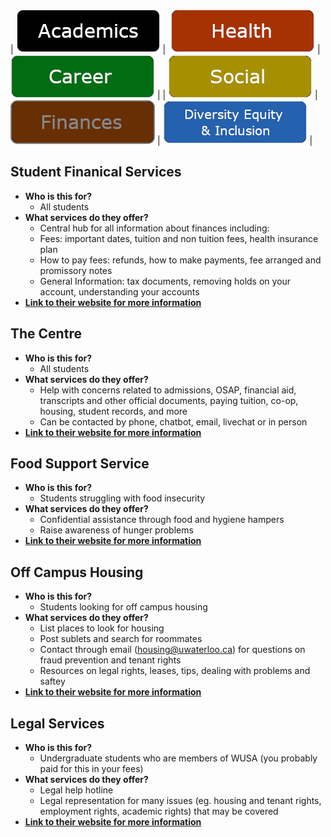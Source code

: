 |<img  alt="" src="">  [![Academics](../images/Buttons/Academics.png)](https://raywoo32.github.io/raywoo32.github.io-waterloo-resources/subpages/academics.html) |  <img  alt="" src=""> [![Health ](../images/Buttons/Health.png)](https://raywoo32.github.io/raywoo32.github.io-waterloo-resources/subpages/health.html) |<img  alt="" src=""> [![Career](../images/Buttons/Career.png)](https://raywoo32.github.io/raywoo32.github.io-waterloo-resources/subpages/career.html) |
|<img  alt="" src=""> [![Social Life](../images/Buttons/Social.png)](https://raywoo32.github.io/raywoo32.github.io-waterloo-resources/subpages/social.html) |  <img  alt="" src=""> [![Finances](../images/Buttons/selected/Finances.png)](https://raywoo32.github.io/raywoo32.github.io-waterloo-resources/subpages/finaces.html) |<img alt="" src=""> [![Human Rights, Equity and Inclusion](../images/Buttons/equity.png)](https://raywoo32.github.io/raywoo32.github.io-waterloo-resources/subpages/equity.html) |


## Student Finanical Services
- **Who is this for?**
    - All students
- **What services do they offer?**
    - Central hub for all information about finances including: 
    - Fees: important dates, tuition and non tuition fees, health insurance plan
    - How to pay fees: refunds, how to make payments, fee arranged and promissory notes
    - General Information: tax documents, removing holds on your account, understanding your accounts 
- [**Link to their website for more information**](https://uwaterloo.ca/finance/student-financial-services)

## The Centre
- **Who is this for?**
    - All students 
- **What services do they offer?**
    - Help with concerns related to admissions, OSAP, financial aid, transcripts and other official documents, paying tuition, co-op, housing, student records, and more
    - Can be contacted by phone, chatbot, email, livechat or in person 
- [**Link to their website for more information**](https://uwaterloo.ca/the-centre/)

## Food Support Service
- **Who is this for?**
    - Students struggling with food insecurity 
- **What services do they offer?**
    - Confidential assistance through food and hygiene hampers 
    - Raise awareness of hunger problems
- [**Link to their website for more information**](https://wusa.ca/services/food-support-service)

## Off Campus Housing
- **Who is this for?**
    - Students looking for off campus housing 
- **What services do they offer?**
    - List places to look for housing 
    - Post sublets and search for roommates
    - Contact through email (housing@uwaterloo.ca) for questions on fraud prevention and tenant rights 
    - Resources on legal rights, leases, tips, dealing with problems and saftey 
- [**Link to their website for more information**](https://uwaterloo.ca/off-campus-housing/students )

## Legal Services
- **Who is this for?**
    - Undergraduate students who are members of WUSA (you probably paid for this in your fees) 
- **What services do they offer?**
    - Legal help hotline
    - Legal representation for many issues (eg. housing and tenant rights, employment rights, academic rights) that may be covered 
- [**Link to their website for more information**](https://wusa.ca/services/student-legal-protection-program)
